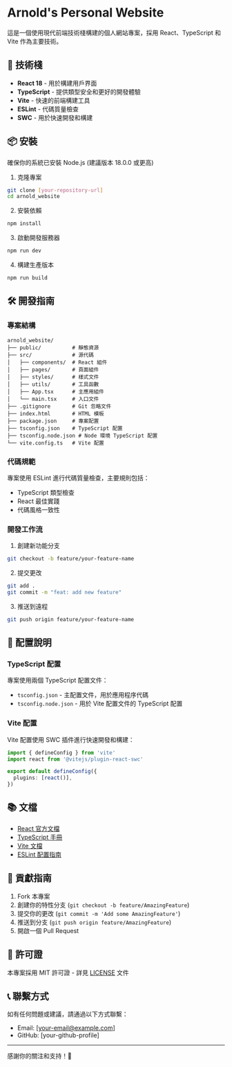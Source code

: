 # Arnold's Personal Website

這是一個使用現代前端技術棧構建的個人網站專案，採用 React、TypeScript 和 Vite 作為主要技術。

## 🚀 技術棧

- **React 18** - 用於構建用戶界面
- **TypeScript** - 提供類型安全和更好的開發體驗
- **Vite** - 快速的前端構建工具
- **ESLint** - 代碼質量檢查
- **SWC** - 用於快速開發和構建

## 📦 安裝

確保你的系統已安裝 Node.js (建議版本 18.0.0 或更高)

1. 克隆專案
```bash
git clone [your-repository-url]
cd arnold_website
```

2. 安裝依賴
```bash
npm install
```

3. 啟動開發服務器
```bash
npm run dev
```

4. 構建生產版本
```bash
npm run build
```

## 🛠️ 開發指南

### 專案結構

```
arnold_website/
├── public/          # 靜態資源
├── src/             # 源代碼
│   ├── components/  # React 組件
│   ├── pages/       # 頁面組件
│   ├── styles/      # 樣式文件
│   ├── utils/       # 工具函數
│   ├── App.tsx      # 主應用組件
│   └── main.tsx     # 入口文件
├── .gitignore       # Git 忽略文件
├── index.html       # HTML 模板
├── package.json     # 專案配置
├── tsconfig.json    # TypeScript 配置
├── tsconfig.node.json # Node 環境 TypeScript 配置
└── vite.config.ts   # Vite 配置
```

### 代碼規範

專案使用 ESLint 進行代碼質量檢查，主要規則包括：

- TypeScript 類型檢查
- React 最佳實踐
- 代碼風格一致性

### 開發工作流

1. 創建新功能分支
```bash
git checkout -b feature/your-feature-name
```

2. 提交更改
```bash
git add .
git commit -m "feat: add new feature"
```

3. 推送到遠程
```bash
git push origin feature/your-feature-name
```

## 🔧 配置說明

### TypeScript 配置

專案使用兩個 TypeScript 配置文件：

- `tsconfig.json` - 主配置文件，用於應用程序代碼
- `tsconfig.node.json` - 用於 Vite 配置文件的 TypeScript 配置

### Vite 配置

Vite 配置使用 SWC 插件進行快速開發和構建：

```typescript
import { defineConfig } from 'vite'
import react from '@vitejs/plugin-react-swc'

export default defineConfig({
  plugins: [react()],
})
```

## 📚 文檔

- [React 官方文檔](https://react.dev/)
- [TypeScript 手冊](https://www.typescriptlang.org/docs/)
- [Vite 文檔](https://vitejs.dev/guide/)
- [ESLint 配置指南](https://eslint.org/docs/latest/use/configure/)

## 🤝 貢獻指南

1. Fork 本專案
2. 創建你的特性分支 (`git checkout -b feature/AmazingFeature`)
3. 提交你的更改 (`git commit -m 'Add some AmazingFeature'`)
4. 推送到分支 (`git push origin feature/AmazingFeature`)
5. 開啟一個 Pull Request

## 📝 許可證

本專案採用 MIT 許可證 - 詳見 [LICENSE](LICENSE) 文件

## 📞 聯繫方式

如有任何問題或建議，請通過以下方式聯繫：

- Email: [your-email@example.com]
- GitHub: [your-github-profile]

---

感謝你的關注和支持！🎉
